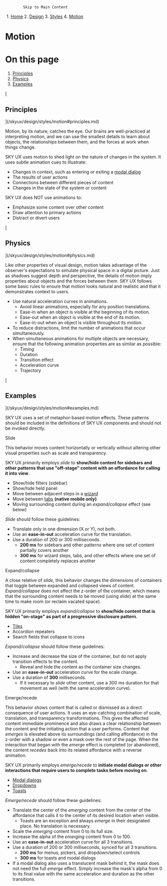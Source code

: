             Skip to Main Content

 1.  [Home](/skyux/)
2.  [Design](/skyux/design.md)
3.  [Styles](/skyux/design/styles.md)
4.  [Motion](/skyux/design/styles/motion.md)

Motion
======

On this page
============

1.  [Principles](/skyux/design/styles/motion#principles.md)
2.  [Physics](/skyux/design/styles/motion#physics.md)
3.  [Examples](/skyux/design/styles/motion#examples.md)

[

Principles
----------

](/skyux/design/styles/motion#principles.md)

Motion, by its nature, catches the eye. Our brains are well-practiced at interpreting motion, and we can use the smallest details to learn about objects, the relationships between them, and the forces at work when things change.

SKY UX uses motion to shed light on the nature of changes in the system. It uses subtle animation cues to illustrate:

*   Changes in context, such as entering or exiting a [modal dialog](/skyux/components/modal.md)
*   The results of user actions
*   Connections between different pieces of content
*   Changes in the state of the system or content

SKY UX does NOT use animations to:

*   Emphasize some content over other content
*   Draw attention to primary actions
*   Distract or divert users

[

Physics
-------

](/skyux/design/styles/motion#physics.md)

Like other properties of visual design, motion takes advantage of the observer's expectations to simulate physical space in a digital picture. Just as shadows suggest depth and perspective, the details of motion imply properties about objects and the forces between them. SKY UX follows some basic rules to ensure that motion looks natural and realistic and that it demonstrates context to users.

*   Use natural acceleration curves in animations.
    *   Avoid linear animations, especially for any position translations.
    *   Ease-in when an object is visible at the beginning of its motion.
    *   Ease-out when an object is visible at the end of its motion.
    *   Ease-in-out when an object is visible throughout its motion.
*   To reduce distractions, limit the number of animations that occur simultaneously.
*   When simultaneous animations for multiple objects are necessary, ensure that the following animation properties are as similar as possible:
    *   Timing
    *   Duration
    *   Transition effect
    *   Acceleration curve
    *   Trajectory

[

Examples
--------

](/skyux/design/styles/motion#examples.md)

SKY UX uses a set of metaphor-based motion effects. These patterns should be included in the definitions of SKY UX components and should not be invoked directly.

Slide

This behavior moves content horizontally or vertically without altering other visual properties such as scale and transparency.

SKY UX primarily employs _slide_ to **show/hide content for sidebars and other patterns that use "off-stage" content with an affordance for calling it into view**.

*   Show/hide filters (sidebar)
*   Show/hide held panel
*   Move between adjacent steps in a [wizard](/skyux/components/tabs-wizard.md)
*   Move between [tabs](/skyux/components/tabs.md) **(native mobile only)**
*   Moving surrounding content during an _expand/collapse_ effect (see below)

_Slide_ should follow these guidelines:

*   Translate only in one dimension (X or Y), not both.
*   Use an **ease-in-out** acceleration curve for the translation.
*   Use a duration of 200 or 300 milliseconds.
    *   **200 ms** for sidebars and other patterns where one set of content partially covers another
    *   **300 ms** for wizard steps, tabs, and other effects where one set of content completely replaces another

Expand/collapse

A close relative of _slide_, this behavior changes the dimensions of containers that toggle between expanded and collapsed views of content. _Expand/collapse_ does not affect the z-order of the container, which means that the surrounding content needs to be moved (using _slide_) at the same time to make room (or reclaim vacated space).

SKY UX primarily employs _expand/collapse_ to **show/hide content that is hidden "on-stage" as part of a progressive disclosure pattern**.

*   [Tiles](/skyux/components/tile.md)
*   Accordion repeaters
*   Search fields that collapse to icons

_Expand/collapse_ should follow these guidelines:

*   Increase and decrease the size of the container, but do not apply transition effects to the content.
    *   Reveal and hide the content as the container size changes.
*   Use an **ease-in-out** acceleration curve for the scale change.
*   Use a duration of **300** milliseconds.
    *   If it necessary to _slide_ other content, use a 300 ms duration for that movement as well (with the same acceleration curve).

Emerge/recede

This behavior shows content that is called or dismissed as a direct consequence of user actions. It uses an eye-catching combination of scale, translation, and transparency transformations. This gives the affected content immediate prominence and also draws a clear relationship between the content and the initiating action that a user performs. Content that _emerges_ is elevated above its surroundings (and calling affordance) in the z-order with a shadow or even a mask over the rest of the page. When the interaction that began with the _emerge_ effect is completed (or abandoned), the content _recedes_ back into its related affordance with a reverse animation.

SKY UX primarily employs _emerge/recede_ to **initiate modal dialogs or other interactions that require users to complete tasks before moving on**.

*   [Modal dialogs](/skyux/components/modal.md)
*   [Dropdowns](/skyux/components/dropdown.md)
*   [Toasts](/skyux/components/toast.md)

_Emerge/recede_ should follow these guidelines:

*   Translate the center of the _emerging_ content from the center of the affordance that calls it to the center of its desired location when visible.
    *   Toasts are an exception and always _emerge_ in their designated place. No translation is necessary.
*   Scale the _emerging_ content from 0 to its full size.
*   Increase the alpha of the _emerging_ content from 0 to 100.
*   Use an **ease-in-out** acceleration curve for all 3 transitions.
*   Use a duration of 200 or 300 milliseconds, synced for all 3 transitions.
    *   **200 ms** for menus, pickers, and dropdown/select controls
    *   **300 ms** for toasts and modal dialogs
*   If a modal dialog also uses a translucent mask behind it, the mask does not need the full _emerge_ effect. Simply increase the mask's alpha from 0 to its final value with the same acceleration and duration as the other transitions.